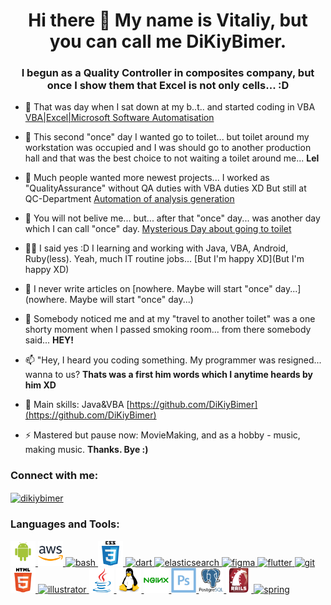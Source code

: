 <h1 align="center">Hi there 👋 My name is Vitaliy, but you can call me DiKiyBimer.</h1>
<h3 align="center">I begun as a Quality Controller in composites company, but once I show them that Excel is not only cells... :D</h3>

- 🔭 That was day when I sat down at my b..t.. and started coding in VBA [VBA|Excel|Microsoft Software Automatisation](https://github.com/DiKiyBimer)

- 🤝 This second "once" day I wanted go to toilet... but toilet around my workstation was occupied and I was should go to another production hall and that was the best choice to not waiting a toilet around me... **Lel**

- 👯 Much people wanted more newest projects... I worked as "QualityAssurance" without QA duties with VBA duties XD But still at QC-Department [Automation of analysis generation](https://github.com/DiKiyBimer)

- 💬 You will not belive me... but... after that "once" day... was another day which I can call "once" day. [Mysterious Day about going to toilet](https://github.com/DiKiyBimer)

- 👨‍💻 I said yes :D I learning and working with Java, VBA, Android, Ruby(less). Yeah, much IT routine jobs... [But I'm happy XD](But I'm happy XD)

- 📝 I never write articles on [nowhere. Maybe will start "once" day...](nowhere. Maybe will start "once" day...)

- 🌱 Somebody noticed me and at my "travel to another toilet" was a one shorty moment when I passed smoking room... from there somebody said... **HEY!**

- 📫 "Hey, I heard you coding something. My programmer was resigned... wanna to us? **Thats was a first him words which I anytime heards by him XD**

- 📄 Main skills: Java&VBA [https://github.com/DiKiyBimer](https://github.com/DiKiyBimer)

- ⚡ Mastered but pause now: MovieMaking, and as a hobby - music, making music. **Thanks. Bye :)**

<h3 align="left">Connect with me:</h3>
<p align="left">
<a href="https://dev.to/dikiybimer" target="blank"><img align="center" src="https://raw.githubusercontent.com/rahuldkjain/github-profile-readme-generator/master/src/images/icons/Social/devto.svg" alt="dikiybimer" height="30" width="40" /></a>
</p>

<h3 align="left">Languages and Tools:</h3>
<p align="left"> <a href="https://developer.android.com" target="_blank" rel="noreferrer"> <img src="https://raw.githubusercontent.com/devicons/devicon/master/icons/android/android-original-wordmark.svg" alt="android" width="40" height="40"/> </a> <a href="https://aws.amazon.com" target="_blank" rel="noreferrer"> <img src="https://raw.githubusercontent.com/devicons/devicon/master/icons/amazonwebservices/amazonwebservices-original-wordmark.svg" alt="aws" width="40" height="40"/> </a> <a href="https://www.gnu.org/software/bash/" target="_blank" rel="noreferrer"> <img src="https://www.vectorlogo.zone/logos/gnu_bash/gnu_bash-icon.svg" alt="bash" width="40" height="40"/> </a> <a href="https://www.w3schools.com/css/" target="_blank" rel="noreferrer"> <img src="https://raw.githubusercontent.com/devicons/devicon/master/icons/css3/css3-original-wordmark.svg" alt="css3" width="40" height="40"/> </a> <a href="https://dart.dev" target="_blank" rel="noreferrer"> <img src="https://www.vectorlogo.zone/logos/dartlang/dartlang-icon.svg" alt="dart" width="40" height="40"/> </a> <a href="https://www.elastic.co" target="_blank" rel="noreferrer"> <img src="https://www.vectorlogo.zone/logos/elastic/elastic-icon.svg" alt="elasticsearch" width="40" height="40"/> </a> <a href="https://www.figma.com/" target="_blank" rel="noreferrer"> <img src="https://www.vectorlogo.zone/logos/figma/figma-icon.svg" alt="figma" width="40" height="40"/> </a> <a href="https://flutter.dev" target="_blank" rel="noreferrer"> <img src="https://www.vectorlogo.zone/logos/flutterio/flutterio-icon.svg" alt="flutter" width="40" height="40"/> </a> <a href="https://git-scm.com/" target="_blank" rel="noreferrer"> <img src="https://www.vectorlogo.zone/logos/git-scm/git-scm-icon.svg" alt="git" width="40" height="40"/> </a> <a href="https://www.w3.org/html/" target="_blank" rel="noreferrer"> <img src="https://raw.githubusercontent.com/devicons/devicon/master/icons/html5/html5-original-wordmark.svg" alt="html5" width="40" height="40"/> </a> <a href="https://www.adobe.com/in/products/illustrator.html" target="_blank" rel="noreferrer"> <img src="https://www.vectorlogo.zone/logos/adobe_illustrator/adobe_illustrator-icon.svg" alt="illustrator" width="40" height="40"/> </a> <a href="https://www.java.com" target="_blank" rel="noreferrer"> <img src="https://raw.githubusercontent.com/devicons/devicon/master/icons/java/java-original.svg" alt="java" width="40" height="40"/> </a> <a href="https://www.linux.org/" target="_blank" rel="noreferrer"> <img src="https://raw.githubusercontent.com/devicons/devicon/master/icons/linux/linux-original.svg" alt="linux" width="40" height="40"/> </a> <a href="https://www.nginx.com" target="_blank" rel="noreferrer"> <img src="https://raw.githubusercontent.com/devicons/devicon/master/icons/nginx/nginx-original.svg" alt="nginx" width="40" height="40"/> </a> <a href="https://www.photoshop.com/en" target="_blank" rel="noreferrer"> <img src="https://raw.githubusercontent.com/devicons/devicon/master/icons/photoshop/photoshop-line.svg" alt="photoshop" width="40" height="40"/> </a> <a href="https://www.postgresql.org" target="_blank" rel="noreferrer"> <img src="https://raw.githubusercontent.com/devicons/devicon/master/icons/postgresql/postgresql-original-wordmark.svg" alt="postgresql" width="40" height="40"/> </a> <a href="https://rubyonrails.org" target="_blank" rel="noreferrer"> <img src="https://raw.githubusercontent.com/devicons/devicon/master/icons/rails/rails-original-wordmark.svg" alt="rails" width="40" height="40"/> </a> <a href="https://spring.io/" target="_blank" rel="noreferrer"> <img src="https://www.vectorlogo.zone/logos/springio/springio-icon.svg" alt="spring" width="40" height="40"/> </a> </p>

